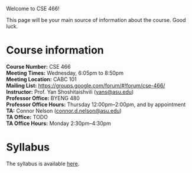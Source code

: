 Welcome to CSE 466!

This page will be your main source of information about the course.
Good luck.

# Course information

**Course Number:** CSE 466 <br>
**Meeting Times:** Wednesday, 6:05pm to 8:50pm <br>
**Meeting Location:** CABC 101 <br>
**Mailing List:** https://groups.google.com/forum/#!forum/cse-466/ <br>
**Instructor:** Prof. Yan Shoshitaishvili (yans@asu.edu) <br>
**Professor Office:** BYENG 480 <br>
**Professor Office Hours:** Thursday 12:00pm–2:00pm, and by appointment <br>
**TA:** Connor Nelson (connor.d.nelson@asu.edu) <br>
**TA Office:** TODO <br>
**TA Office Hours:** Monday 2:30pm–4:30pm <br>

# Syllabus

The syllabus is available [here](syllabus.html).
